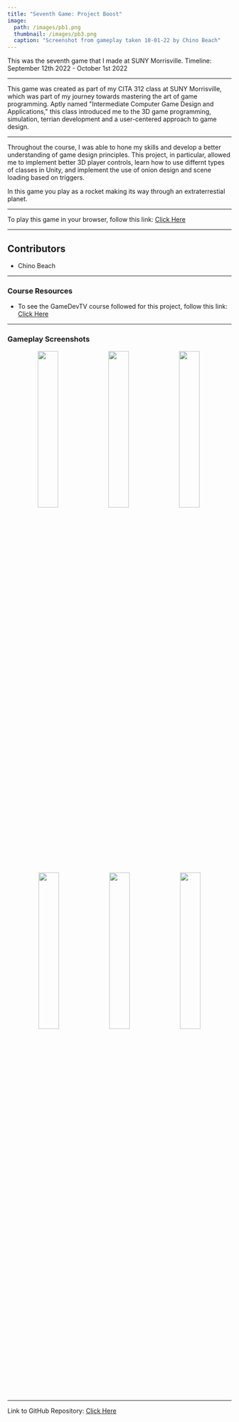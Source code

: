 ```yaml
---
title: "Seventh Game: Project Boost"
image: 
  path: /images/pb1.png
  thumbnail: /images/pb3.png
  caption: "Screenshot from gameplay taken 10-01-22 by Chino Beach"
---
```


This was the seventh game that I made at SUNY Morrisville.
Timeline: September 12th 2022 - October 1st 2022

---
 
This game was created as part of my CITA 312 class at SUNY Morrisville, which was part of my journey towards mastering the art of game programming. Aptly named "Intermediate Computer Game Design and Applications," this class introduced me to the 3D game programming, simulation, terrian development and a user-centered approach to game design.

---

Throughout the course, I was able to hone my skills and develop a better understanding of game design principles. This project, in particular, allowed me to implement better 3D player controls, learn how to use differnt types of classes in Unity, and implement the use of onion design and scene loading based on triggers.  

In this game you play as a rocket making its way through an extraterrestial planet. 

---

To play this game in your browser, follow this link: <a href="https://chinobeach.itch.io/project-boost">Click Here</a> 

---

## Contributors
* Chino Beach

---

### Course Resources
* To see the GameDevTV course followed for this project, follow this link: <a href="https://www.gamedev.tv/courses/enrolled/1111834">Click Here</a> 

---

### Gameplay Screenshots
<div align="center">

  <img src="/images/pb1.png" alt="" width="30%">&nbsp;
  <img src="/images/pb2.png" alt="" width="30%">&nbsp;
  <img src="/images/pb3.png" alt="" width="30%">&nbsp; 
  <img src="/images/pb4.png" alt="" width="30%">&nbsp;
  <img src="/images/pb5.png" alt="" width="30%">&nbsp;
  <img src="/images/pb6.png" alt="" width="30%"> 
  
</div>

---

Link to GitHub Repository: <a href="https://github.com/ChinoBeach/Project_Boost">Click Here</a>
